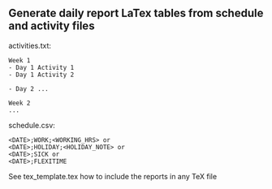 ## Generate daily report LaTex tables from schedule and activity files

activities.txt:
```
Week 1
- Day 1 Activity 1
- Day 1 Activity 2

- Day 2 ...

Week 2
...
```

schedule.csv:
```
<DATE>;WORK;<WORKING_HRS> or
<DATE>;HOLIDAY;<HOLIDAY_NOTE> or
<DATE>;SICK or
<DATE>;FLEXITIME
```

See tex_template.tex how to include the reports in any TeX file
